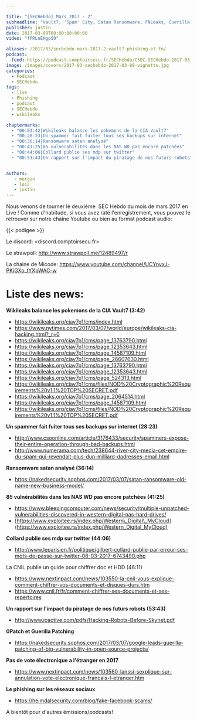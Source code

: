 ```yaml
---

title: "[SECHebdo] Mars 2017 - 2"
subheadline: "Vault7, 'Spam' City, Satan Ransomware, FNLeaks, Guerilla Paching, vote électronique, etc."
publisher: justin
date: 2017-03-08T00:00:00+00:00
video: "fPRLnEHgpS0"

aliases: /2017/03/sechebdo-mars-2017-2-vault7-phishing-et-fn/
podcast:
  feed: https://podcast.comptoirsecu.fr/SECHebdo/CSEC.SECHebdo.2017-03-08.mp3
image: /images/covers/2017-03-sechebdo-2017-03-08-vignette.jpg
categories:
  - Podcast
  - SECHebdo
tags:
  - live
  - Phishing
  - podcast
  - SECHebdo
  - wikileaks

chaptermarks:
  - "00:03:42|Wikileaks balance les pokemons de la CIA Vault7"
  - "00:28:23|Un spammer fait fuiter tous ses backups sur internet"
  - "00:36:14|Ransomware satan analysé"
  - "00:41:25|85 vulnérabilités dans les NAS WD pas encore patchées"
  - "00:44:06|Collard publie ses mdp sur twitter"
  - "00:53:43|Un rapport sur l'impact du piratage de nos futurs robots"


authors:
   - morgan
   - lois
   - justin
---
```



Nous venons de tourner le deuxième  SEC Hebdo du mois de mars 2017 en Live ! Comme d'habitude, si vous avez raté l'enregistrement, vous pouvez le retrouver sur notre chaîne Youtube ou bien au format podcast audio:

{{< podigee >}}

Le discord: <discord.comptoirsecu.fr>

Le strawpoll: <http://www.strawpoll.me/12489497/r>

La chaine de Micode: <https://www.youtube.com/channel/UCYnvxJ-PKiGXo_tYXpWAC-w>

# Liste des news:

**Wikileaks balance les pokemons de la CIA Vault7 (3:42)**

  * <https://wikileaks.org/ciav7p1/cms/index.html>
  * <https://www.nytimes.com/2017/03/07/world/europe/wikileaks-cia-hacking.html?_r=0>
  * <https://wikileaks.org/ciav7p1/cms/page_13763790.html>
  * <https://wikileaks.org/ciav7p1/cms/page_12353643.html>
  * <https://wikileaks.org/ciav7p1/cms/page_14587109.html>
  * <https://wikileaks.org/ciav7p1/cms/page_26607630.html>
  * <https://wikileaks.org/ciav7p1/cms/page_13763790.html>
  * <https://wikileaks.org/ciav7p1/cms/page_12353643.html>
  * <https://wikileaks.org/ciav7p1/cms/page_524313.html>
  * <https://wikileaks.org/ciav7p1/cms/files/NOD%20Cryptographic%20Requirements%20v1.1%20TOP%20SECRET.pdf>
  * <https://wikileaks.org/ciav7p1/cms/page_2064514.html>
  * <https://wikileaks.org/ciav7p1/cms/page_14587109.html>
  * <https://wikileaks.org/ciav7p1/cms/files/NOD%20Cryptographic%20Requirements%20v1.1%20TOP%20SECRET.pdf>

**Un spammer fait fuiter tous ses backups sur internet (28:23)**

  * <http://www.csoonline.com/article/3176433/security/spammers-expose-their-entire-operation-through-bad-backups.html>
  * <http://www.numerama.com/tech/238644-river-city-media-cet-empire-du-spam-qui-revendait-plus-dun-milliard-dadresses-email.html>

**Ransomware satan analysé (36:14)**

  * <https://nakedsecurity.sophos.com/2017/03/07/satan-ransomware-old-name-new-business-model/>

**85 vulnérabilités dans les NAS WD pas encore patchées (41:25)**

  * <https://www.bleepingcomputer.com/news/security/multiple-unpatched-vulnerabilities-discovered-in-western-digital-nas-hard-drives/>
  * [https://www.exploitee.rs/index.php/Western\_Digital\_MyCloud](https://www.exploitee.rs/index.php/Western_Digital_MyCloud)



**Collard publie ses mdp sur twitter (44:06)**

  * <http://www.leparisien.fr/politique/gilbert-collard-publie-par-erreur-ses-mots-de-passe-sur-twitter-08-03-2017-6743490.php>

La CNIL publie un guide pour chiffrer doc et HDD (46:11)

  * <https://www.nextinpact.com/news/103550-la-cnil-vous-explique-comment-chiffrer-vos-documents-et-disques-durs.htm>
  * <https://www.cnil.fr/fr/comment-chiffrer-ses-documents-et-ses-repertoires>



**Un rapport sur l'impact du piratage de nos futurs robots (53:43)**

  * <http://www.ioactive.com/pdfs/Hacking-Robots-Before-Skynet.pdf>

**0Patch et Guerilla Patching**

  * <https://nakedsecurity.sophos.com/2017/03/07/google-leads-guerilla-patching-of-big-vulnerability-in-open-source-projects/>

**Pas de vote électronique a l'étranger en 2017**

  * <https://www.nextinpact.com/news/103560-lanssi-sexplique-sur-annulation-vote-electronique-francais-l-etranger.htm>

**Le phishing sur les réseaux sociaux**

  * <https://heimdalsecurity.com/blog/fake-facebook-scams/>

A bientôt pour d'autres émissions/podcasts!
